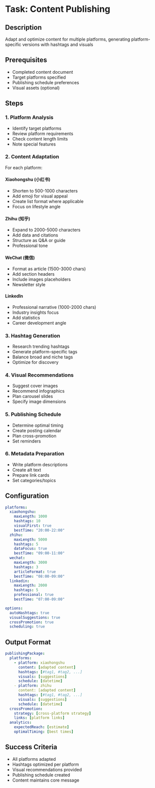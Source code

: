 # Task: Content Publishing

## Description
Adapt and optimize content for multiple platforms, generating platform-specific versions with hashtags and visuals

## Prerequisites
- Completed content document
- Target platforms specified
- Publishing schedule preferences
- Visual assets (optional)

## Steps

### 1. Platform Analysis
- Identify target platforms
- Review platform requirements
- Check content length limits
- Note special features

### 2. Content Adaptation
For each platform:

#### Xiaohongshu (小红书)
- Shorten to 500-1000 characters
- Add emoji for visual appeal
- Create list format where applicable
- Focus on lifestyle angle

#### Zhihu (知乎)
- Expand to 2000-5000 characters
- Add data and citations
- Structure as Q&A or guide
- Professional tone

#### WeChat (微信)
- Format as article (1500-3000 chars)
- Add section headers
- Include images placeholders
- Newsletter style

#### LinkedIn
- Professional narrative (1000-2000 chars)
- Industry insights focus
- Add statistics
- Career development angle

### 3. Hashtag Generation
- Research trending hashtags
- Generate platform-specific tags
- Balance broad and niche tags
- Optimize for discovery

### 4. Visual Recommendations
- Suggest cover images
- Recommend infographics
- Plan carousel slides
- Specify image dimensions

### 5. Publishing Schedule
- Determine optimal timing
- Create posting calendar
- Plan cross-promotion
- Set reminders

### 6. Metadata Preparation
- Write platform descriptions
- Create alt text
- Prepare link cards
- Set categories/topics

## Configuration
```yaml
platforms:
  xiaohongshu:
    maxLength: 1000
    hashtags: 10
    visualFirst: true
    bestTime: "20:00-22:00"
  zhihu:
    maxLength: 5000
    hashtags: 5
    dataFocus: true
    bestTime: "09:00-11:00"
  wechat:
    maxLength: 3000
    hashtags: 3
    articleFormat: true
    bestTime: "08:00-09:00"
  linkedin:
    maxLength: 2000
    hashtags: 5
    professional: true
    bestTime: "07:00-09:00"

options:
  autoHashtags: true
  visualSuggestions: true
  crossPromotion: true
  scheduling: true
```

## Output Format
```yaml
publishingPackage:
  platforms:
    - platform: xiaohongshu
      content: [adapted content]
      hashtags: [#tag1, #tag2, ...]
      visuals: [suggestions]
      schedule: [datetime]
    - platform: zhihu
      content: [adapted content]
      hashtags: [#tag1, #tag2, ...]
      visuals: [suggestions]
      schedule: [datetime]
  crossPromotion:
    strategy: [cross-platform strategy]
    links: [platform links]
  analytics:
    expectedReach: [estimate]
    optimalTiming: [best times]
```

## Success Criteria
- All platforms adapted
- Hashtags optimized per platform
- Visual recommendations provided
- Publishing schedule created
- Content maintains core message

